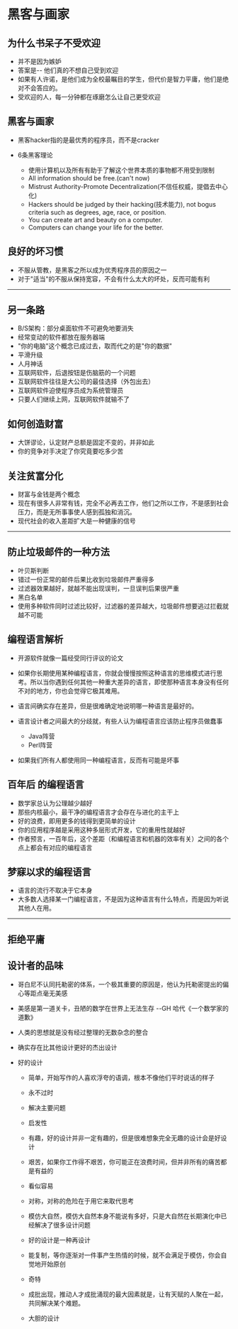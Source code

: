 # 黑客与画家

## 为什么书呆子不受欢迎

- 并不是因为嫉妒
- 答案是-- 他们真的不想自己受到欢迎
- 如果有人许诺，是他们成为全校最瞩目的学生，但代价是智力平庸，他们是绝对不会答应的。
- 受欢迎的人，每一分钟都在琢磨怎么让自己更受欢迎

## 黑客与画家

- 黑客hacker指的是最优秀的程序员，而不是cracker
- 6条黑客理论

  - 使用计算机以及所有有助于了解这个世界本质的事物都不用受到限制
  - All information should be free.(can't now)
  - Mistrust Authority-Promote Decentralization(不信任权威，提倡去中心化)
  - Hackers should be judged by their hacking(技术能力), not bogus criteria such as degrees, age, race, or position.
  - You can create art and beauty on a computer.
  - Computers can change your life for the better.

## 良好的坏习惯

- 不服从管教，是黑客之所以成为优秀程序员的原因之一
- 对于"适当"的不服从保持宽容，不会有什么太大的坏处，反而可能有利

--------------------------------------------------------------------------------

## 另一条路

- B/S架构：部分桌面软件不可避免地要消失
- 经常变动的软件都放在服务器端
- "你的电脑"这个概念已成过去，取而代之的是"你的数据"
- 平滑升级
- 人月神话
- 互联网软件，后退按钮是伤脑筋的一个问题
- 互联网软件往往是大公司的最佳选择（外包出去）
- 互联网软件迫使程序员成为系统管理员
- 只要人们继续上网，互联网软件就输不了

## 如何创造财富

- 大饼谬论，认定财产总额是固定不变的，并非如此
- 你的竞争对手决定了你究竟要吃多少苦

## 关注贫富分化

- 财富与金钱是两个概念
- 现在有很多人非常有钱，完全不必再去工作，他们之所以工作，不是感到社会压力，而是无所事事使人感到孤独和消沉。
- 现代社会的收入差距扩大是一种健康的信号

--------------------------------------------------------------------------------

## 防止垃圾邮件的一种方法

- 叶贝斯判断
- 错过一份正常的邮件后果比收到垃圾邮件严重得多
- 过滤器效果越好，就越不能出现误判，一旦误判后果很严重
- 黑白名单
- 使用多种软件同时过滤比较好，过滤器的差异越大，垃圾邮件想要逃过拦截就越不可能

## 编程语言解析

- 开源软件就像一篇经受同行评议的论文
- 如果你长期使用某种编程语言，你就会慢慢按照这种语言的思维模式进行思考。所以当你遇到任何其他一种重大差异的语言，即使那种语言本身没有任何不对的地方，你也会觉得它极其难用。
- 语言间确实存在差异，但是很难确定地说明哪一种语言是最好的。
- 语言设计者之间最大的分歧就，有些人认为编程语言应该防止程序员做蠢事

  - Java阵营
  - Perl阵营

- 如果我们所有人都使用同一种编程语言，反而有可能是坏事

## 百年后 的编程语言

- 数学家总认为公理越少越好
- 那些内核最小，最干净的编程语言才会存在与进化的主干上
- 好的浪费，即用更多的钱得到更简单的设计
- 你的应用程序越是采用这种多层形式开发，它的重用性就越好
- 作者预言，一百年后，这个差距（和编程语言和机器的效率有关）之间的各个点上都会有对应的编程语言

## 梦寐以求的编程语言

- 语言的流行不取决于它本身
- 大多数人选择某一门编程语言，不是因为这种语言有什么特点，而是因为听说其他人在用。

--------------------------------------------------------------------------------

## 拒绝平庸

## 设计者的品味

- 哥白尼不认同托勒密的体系，一个极其重要的原因是，他认为托勒密提出的偏心等距点毫无美感
- 美感是第一道关卡，丑陋的数学在世界上无法生存 --GH 哈代《一个数学家的道歉》
- 人类的思想就是没有经过整理的无数杂念的整合
- 确实存在比其他设计更好的杰出设计
- 好的设计

  - 简单，开始写作的人喜欢浮夸的语调，根本不像他们平时说话的样子

  - 永不过时

  - 解决主要问题

  - 启发性

  - 有趣，好的设计并非一定有趣的，但是很难想象完全无趣的设计会是好设计

  - 艰苦，如果你工作得不艰苦，你可能正在浪费时间，但并非所有的痛苦都是有益的

  - 看似容易
  - 对称，对称的危险在于用它来取代思考
  - 模仿大自然，模仿大自然本身不能说有多好，只是大自然在长期演化中已经解决了很多设计问题
  - 好的设计是一种再设计
  - 能复制，等你逐渐对一件事产生热情的时候，就不会满足于模仿，你会自觉地开始原创
  - 奇特
  - 成批出现，推动人才成批涌现的最大因素就是，让有天赋的人聚在一起，共同解决某个难题。
  - 大胆的设计
